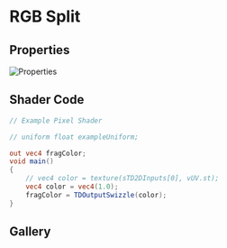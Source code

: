 # RGB Split

## Properties
![Properties](https://user-images.githubusercontent.com/21966381/115397453-11221980-a221-11eb-9717-93e23bdc1a04.JPG)

## Shader Code

```glsl
// Example Pixel Shader

// uniform float exampleUniform;

out vec4 fragColor;
void main()
{
	// vec4 color = texture(sTD2DInputs[0], vUV.st);
	vec4 color = vec4(1.0);
	fragColor = TDOutputSwizzle(color);
}
```

## Gallery